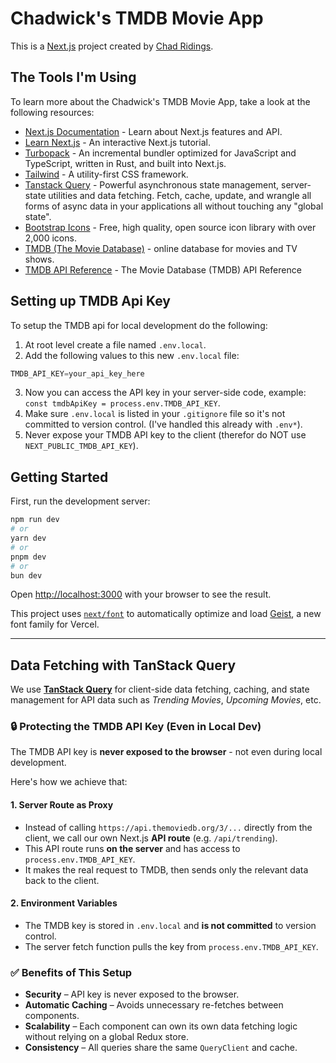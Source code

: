 # Chadwick's TMDB Movie App

This is a [Next.js](https://nextjs.org) project created by [Chad Ridings](https://github.com/ChadRidings).

## The Tools I'm Using

To learn more about the Chadwick's TMDB Movie App, take a look at the following resources:

- [Next.js Documentation](https://nextjs.org/docs) - Learn about Next.js features and API.
- [Learn Next.js](https://nextjs.org/learn) - An interactive Next.js tutorial.
- [Turbopack](https://nextjs.org/docs/app/api-reference/turbopack) - An incremental bundler optimized for JavaScript and TypeScript, written in Rust, and built into Next.js.
- [Tailwind](https://tailwindcss.com/docs/installation/using-vite) - A utility-first CSS framework.
- [Tanstack Query](https://tanstack.com/query/latest) - Powerful asynchronous state management, server-state utilities and data fetching. Fetch, cache, update, and wrangle all forms of async data in your applications all without touching any "global state".
- [Bootstrap Icons](https://icons.getbootstrap.com/) - Free, high quality, open source icon library with over 2,000 icons.
- [TMDB (The Movie Database)](https://www.themoviedb.org/) - online database for movies and TV shows.
- [TMDB API Reference](https://developer.themoviedb.org/reference/intro/getting-started) - The Movie Database (TMDB) API Reference

## Setting up TMDB Api Key

To setup the TMDB api for local development do the following:

1. At root level create a file named `.env.local`.
2. Add the following values to this new `.env.local` file:
```javascript
TMDB_API_KEY=your_api_key_here
```
3. Now you can access the API key in your server-side code, example: `const tmdbApiKey = process.env.TMDB_API_KEY`.
4. Make sure `.env.local` is listed in your `.gitignore` file so it's not committed to version control. (I've handled this already with `.env*`).
5. Never expose your TMDB API key to the client (therefor do NOT use `NEXT_PUBLIC_TMDB_API_KEY`).

## Getting Started

First, run the development server:

```bash
npm run dev
# or
yarn dev
# or
pnpm dev
# or
bun dev
```

Open [http://localhost:3000](http://localhost:3000) with your browser to see the result.

This project uses [`next/font`](https://nextjs.org/docs/app/building-your-application/optimizing/fonts) to automatically optimize and load [Geist](https://vercel.com/font), a new font family for Vercel.

---

## Data Fetching with TanStack Query

We use **[TanStack Query](https://tanstack.com/query/latest)** for client-side data fetching, caching, and state management for API data such as *Trending Movies*, *Upcoming Movies*, etc.

### 🔒 Protecting the TMDB API Key (Even in Local Dev)

The TMDB API key is **never exposed to the browser** - not even during local development.  

Here's how we achieve that:

#### 1. Server Route as Proxy
- Instead of calling `https://api.themoviedb.org/3/...` directly from the client, we call our own Next.js **API route** (e.g. `/api/trending`).
- This API route runs **on the server** and has access to `process.env.TMDB_API_KEY`.
- It makes the real request to TMDB, then sends only the relevant data back to the client.

#### 2. Environment Variables
- The TMDB key is stored in `.env.local` and **is not committed** to version control.
- The server fetch function pulls the key from `process.env.TMDB_API_KEY`.

### ✅ Benefits of This Setup
- **Security** – API key is never exposed to the browser.
- **Automatic Caching** – Avoids unnecessary re-fetches between components.
- **Scalability** – Each component can own its own data fetching logic without relying on a global Redux store.
- **Consistency** – All queries share the same `QueryClient` and cache.


